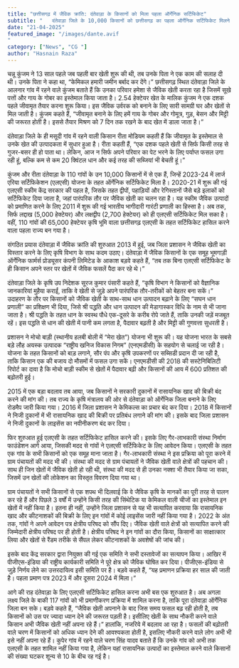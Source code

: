```yaml
---
title: "छत्तीसगढ़ में जैविक क्रांति: दंतेवाड़ा के किसानों को मिला पहला ऑर्गेनिक सर्टिफिकेट"
subtitle: "   दंतेवाड़ा जिले के 10,000 किसानों को छत्तीसगढ़ का पहला ऑर्गेनिक सर्टिफिकेट मिलने के बाद अब पूरा जिला जैविक खेती अपनाने के लिए पूरी तरह से तैयार है"
date: "21-04-2025"
featured_image: "/images/dante.avif
"
category: ["News", "CG "]
author: "Hasnain Raza"
---
```


चन्नू कुंजम ने 13 साल पहले जब पहली बार खेती शुरू की थी, तब उनके पिता ने एक काम की सलाह दी थी। उनके पिता ने कहा था, “केमिकल हमारी जमीन बर्बाद कर देंगे।” छत्तीसगढ़ स्थित दंतेवाड़ा जिले के आलनार गांव में रहने वाले कुंजम बताते हैं कि उनका परिवार हमेशा से जैविक खेती करता रहा है जिसमें सूखे पत्तों और गाय के गोबर का इस्तेमाल किया जाता है। 2.54 हेक्टेयर खेत के मालिक कुंजम ने एक दशक पहले जीवामृत तैयार करना शुरू किया। इस जैविक उर्वरक को बनाने के लिए सारी सामग्री घर और खेतों से मिल जाती है। कुंजम कहते हैं, “जीवामृत बनाने के लिए हमें गाय के गोबर और गोमूत्र, गुड़, बेसन और मिट्टी की जरूरत होती है। इससे तैयार मिश्रण को 7 दिन तक रखने के बाद खेत में डाला जाता है।”

दंतेवाड़ा जिले के ही मसूदी गांव में रहने वाली किसान रीता मोडियम कहती हैं कि जीवामृत के इस्तेमाल से उनके खेत की उत्पादकता में सुधार हुआ है। रीता कहती हैं, “एक दशक पहले खेती से सिर्फ किसी तरह से गुजर-बसर ही हो पाता था। लेकिन, आज न सिर्फ अपने परिवार का पेट भरने के लिए पर्याप्त फसल उगा रही हूं, बल्कि कम से कम 20 क्विंटल धान और कई तरह की सब्जियां भी बेचती हूं।”

कुंजम और रीता दंतेवाड़ा के 110 गांवों के उन 10,000 किसानों में से एक हैं, जिन्हें 2023-24 में लार्ज एरिया सर्टिफिकेशन (एलएसी) योजना के तहत ऑर्गेनिक सर्टिफिकेट मिला है। 2020-21 में शुरू की गई एलएसी स्कीम केंद्र सरकार की पहल है, जिसके तहत द्वीपों, पहाड़ियों और रेगिस्तानों जैसे बड़े इलाकों को सर्टिफिकेट दिया जाता है, जहां पारंपरिक तौर पर जैविक खेती का चलन रहा है। यह स्कीम जैविक उत्पादों को प्रमाणित करने के लिए 2011 में शुरू की गई भारतीय भागीदारी गारंटी प्रणाली का हिस्सा है। अब तक, सिर्फ लद्दाख (5,000 हेक्टेयर) और लक्षद्वीप (2,700 हेक्टेयर) को ही एलएसी सर्टिफिकेट मिल सका है। वहीं, 110 गांवों की 65,000 हेक्टेयर कृषि भूमि वाला छत्तीसगढ़ एलएसी के तहत सर्टिफिकेट हासिल करने वाला पहला राज्य बन गया है।

संगठित प्रयास
दंतेवाड़ा में जैविक क्रांति की शुरुआत 2013 में हुई, जब जिला प्रशासन ने जैविक खेती का विस्तार करने के लिए कृषि विभाग के साथ कदम उठाए। दंतेवाड़ा में जैविक किसानों के एक समूह भूमगाड़ी ऑर्गेनिक फार्मर्स प्रोड्यूसर कंपनी लिमिटेड के आकाश बड़वे कहते हैं, “तब तक बिना एलएसी सर्टिफिकेट के ही किसान अपने स्तर पर खेतों में जैविक फसलें पैदा कर रहे थे।”

दंतेवाड़ा जिले के कृषि उप निदेशक सूरज कुमार पंसारी कहते हैं, “कृषि विभाग ने किसानों को वैज्ञानिक जानकारियां मुहैया कराईं, ताकि वे खेती से जुड़े अपने पारंपरिक तौर-तरीकों को बेहतर बना सकें।” उदाहरण के तौर पर किसानों को जैविक खेती के साथ-साथ धान उत्पादन बढ़ाने के लिए “सघन धान प्रणाली” का प्रशिक्षण भी दिया, जिसे श्री पद्धति और धान उत्पादन की मेडागास्कर विधि के नाम से भी जाना जाता है। श्री पद्धति के तहत धान के स्वस्थ पौधे एक-दूसरे के करीब रोपे जाते हैं, ताकि उनकी जड़ें मजबूत रहें। इस पद्धति से धान की खेती में पानी कम लगता है, पैदावार बढ़ती है और मिट्टी की गुणवत्ता सुधरती है।

प्रशासन ने मोचो बाड़ी (स्थानीय हलबी बोली में “मेरा खेत”) योजना भी शुरू की। यह योजना भारत के सबसे बड़े लौह अयस्क उत्पादक “राष्ट्रीय खनिज विकास निगम” (एनएमडीसी) के सहयोग से चलाई जा रही है। योजना के तहत किसानों को बाड़ लगाने, सौर पंप और कृषि उपकरणों पर सब्सिडी प्रदान दी जा रही है, ताकि किसान एक की बजाय दो मौसमों में फसल उगा सकें। एनएमडीसी की 2018 की सस्टेनिबिलिटी रिपोर्ट का दावा है कि मोचो बाड़ी स्कीम से खेतों में पैदावार बढ़ी और किसानों की आय में 600 प्रतिशत की बढ़ोतरी हुई।

2015 में एक बड़ा बदलाव तब आया, जब किसानों ने सरकारी दुकानों में रासायनिक खाद की बिक्री बंद करने की मांग की। तब राज्य के कृषि मंत्रालय की ओर से दंतेवाड़ा को ऑर्गेनिक जिला बनाने के लिए रोडमैप जारी किया गया। 2016 में जिला प्रशासन ने केमिकल्स का प्रचार बंद कर दिया। 2018 में किसानों ने निजी दुकानों में भी रासायनिक खाद की बिक्री पर प्रतिबंध लगाने की मांग की। इसके बाद जिला प्रशासन ने निजी दुकानों के लाइसेंस का नवीनीकरण बंद कर दिया।


फिर शुरुआत हुई एलएसी के तहत सर्टिफिकेट हासिल करने की। इसके लिए गैर-लाभकारी संस्था निर्माण फाउंडेशन आगे आया, जिसकी मदद से गांवों ने एलएसी सर्टिफिकेट के लिए आवेदन किया। एलएसी के तहत एक गांव के सभी किसानों को एक समूह माना जाता है। गैर-लाभकारी संस्था ने इस प्रक्रिया को पूरा करने में ग्राम पंचायतों की मदद भी की। संस्था की मदद से ग्राम पंचायतों ने जैविक खेती वाले क्षेत्रों की पहचान की। साथ ही जिन खेतों में जैविक खेती हो रही थी, संस्था की मदद से ही उनका नक्शा भी तैयार किया जा सका, जिसमें उन खेतों की लोकेशन का विस्तृत विवरण दिया गया था।

ग्राम पंचायतों ने सभी किसानों से एक शपथ भी दिलवाई कि वे जैविक कृषि के मानकों का पूरी तरह से पालन कर रहे हैं और पिछले 3 वर्षों में उन्होंने किसी तरह की सिंथेटिक या केमिकल वाली चीजों का इस्तेमाल इन खेतों में नहीं किया है। इतना ही नहीं, उन्होंने जिला प्रशासन से यह भी सत्यापित करवाया कि रासायनिक खाद और कीटनाशकों की बिक्री के लिए इन गांवों में कोई लाइसेंस जारी नहीं किया गया है। 2022 के अंत तक, गांवों ने अपने आवेदन पत्र क्षेत्रीय परिषद को सौंप दिए। जैविक खेती वाले क्षेत्रों को सत्यापित करने की जिम्मेदारी क्षेत्रीय परिषद पर ही होती है। क्षेत्रीय परिषद ने इन गांवों का दौरा किया, किसानों का साक्षात्कार लिया और खेतों से रैंडम तरीके से सैंपल लेकर कीटनाशकों के अवशेषों की जांच की।

इसके बाद केंद्र सरकार द्वारा नियुक्त की गई एक समिति ने सभी दस्तावेजों का सत्यापन किया। आखिर में पीजीएस-इंडिया की राष्ट्रीय कार्यकारी समिति ने पूरे क्षेत्र को जैविक घोषित कर दिया। पीजीएस-इंडिया से जुड़े निर्णय लेने का उत्तरदायित्व इसी समिति पर है। बड़वे कहते हैं, “यह प्रमाणन प्रक्रिया हर साल की जाती है। पहला प्रमाण पत्र 2023 में और दूसरा 2024 में मिला।”

आगे की राह
दंतेवाड़ा के लिए एलएसी सर्टिफिकेट हासिल करना अभी बस एक शुरुआत है। अब अगला लक्ष्य जिले के बाकी 117 गांवों को भी प्रमाणीकरण प्रक्रिया में शामिल करना है, ताकि पूरा दंतेवाड़ा ऑर्गेनिक जिला बन सके। बड़वे कहते हैं, “जैविक खेती अपनाने के बाद जिस समय फसल बढ़ रही होती है, तब किसानों को उस पर ज्यादा ध्यान देने की जरूरत पड़ती है। इसीलिए खेती के साथ नौकरी करने वाले किसान अभी जैविक खेती नहीं अपना रहे हैं।” हालांकि, नजरिये में बदलाव आ रहा है। फसलों की बढ़ोतरी वाले चरण में किसानों को अधिक ध्यान देने की आवश्यकता होती है, इसलिए नौकरी करने वाले लोग अभी भी इसे नहीं अपना रहे हैं। कुपेर गांव में रहने वाले चरण सिंह यादव बताते हैं कि उनके गांव को अभी तक एलएसी के तहत शामिल नहीं किया गया है, लेकिन यहां रासायनिक उत्पादों का इस्तेमाल करने वाले किसानों की संख्या घटकर शून्य से 10 के बीच रह गई है।
